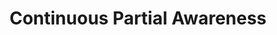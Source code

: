 ---
inv_num: 2008-020
add_credit:
url: 2008-020-continuous-partial-awareness-performance
title: Continuous Partial Awareness
year: '2008'
display_year: '2008'
medium: Lecture
dims:
pitch: "​Performance listing some ideas for projects."
ps:
live_url:
youtube:
related_code:
subheading: "(Performance)"
download:
commission:
related: "[70] [2009-049-continuous-partial-awareness-pdf] 2009-049 Continuous Partial
  Awareness (PDF)"
layout: things-i-made
---